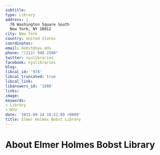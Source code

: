 ```yaml
---
subtitle: 
type: Library
address: |
  70 Washington Square South
  New York, NY 10012
city: New York
country: United States
coordinates: 
email: bobst@nyu.edu
phone: "(212) 998-2500"
twitter: nyulibraries
facebook: nyulibraries
blog: 
libcal_id: '978'
libcal_truncated: true
libcal_link: 
libanswers_id: '1808'
links: 
image: 
keywords:
- Library
- NYU
date: '2015-09-14 18:52:00 +0000'
title: Elmer Holmes Bobst Library
---
```


# About Elmer Holmes Bobst Library